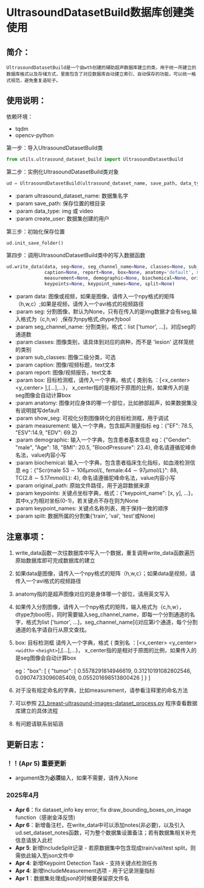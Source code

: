 # UltrasoundDatasetBuild数据库创建类使用

## 简介：

    UltrasoundDatasetBuild是一个由wth创建的辅助超声数据库建立的类，用于统一所建立的数据库格式以及存储方式，里面包含了对应数据库自动建立索引、自动保存的功能，可以统一格式规范，避免重复造轮子。

## 使用说明：

依赖环境：

- tqdm
- opencv-python

第一步：导入UltrasoundDatasetBuild类

```python
from utils.ultrasound_dataset_build import UltrasoundDatasetBuild
```

第二步：实例化UltrasoundDatasetBuild类对象

```python
ud = UltrasoundDatasetBuild(ultrasound_dataset_name, save_path, data_type='img', create_user='wth')
```

- :param ultrasound_dataset_name: 数据集名字
- :param save_path: 保存位置的根目录
- :param data_type: img 或 video
- :param create_user: 数据集创建的用户

第三步：初始化保存位置

```python
ud.init_save_folder()
```

第四步：调用UltrasoundDatasetBuild类中的写入数据函数

```python
ud.write_data(data, seg=None, seg_channel_name=None, classes=None, sub_classes=None,
              caption=None, report=None, box=None, anatomy='default', show_seg=False, 
              measurement=None, demographic=None, biochemical=None, original_path=None,
              keypoints=None, keypoint_names=None, split=None)
```

- :param data: 图像或视频，如果是图像，请传入一个npy格式的矩阵（h,w,c）;如果是视频，请传入一个avi格式的视频路径
- :param seg: 分割图像，默认为None，只有在传入的是img数据才会有seg,输入格式为（c,h,w）,保存为npy格式,dtype为bool
- :param seg_channel_name: 分割类别，格式：list ['tumor', ...]，对应seg的通道数
- :param classes: 图像类别，请具体到对应的病种，而不是 'lesion' 这样笼统的类别
- :param sub_classes: 图像二级分类，可选
- :param caption: 图像/视频标题，text文本
- :param report: 图像/视频报告，text文本
- :param box: 目标检测框，请传入一个字典，格式 { 类别名 ：[<x_center> <y_center> ],[...],...}， x_center指的是相对于原图的比例，如果传入的是seg图像会自动计算box
- :param anatomy: 图像对应身体的哪一个部位，比如肺部超声，如果数据集没有说明就写default
- :param show_seg: 可视化分割图像转化的目标检测框，用于调试
- :param measurement: 输入一个字典，包含超声测量指标 eg：{"EF": 78.5, "ESV":14.9, "EDV": 69.2}
- :param demographic: 输入一个字典，包含患者基本信息 eg：{"Gender": "male", "Age": 18, "BMI": 20.5, "BloodPressure": 23.4}, 命名请遵循驼峰命名法，value内容小写
- :param biochemical: 输入一个字典，包含患者临床生化指标，如血液检测信息
  eg：{"Scr(male $53\sim106\mu mol/L$,  female:$44\sim97\mu mol/L$)": 88, TC($2.8\sim5.17mmol/L$): 4}, 命名请遵循驼峰命名法，value内容小写
- :param original_path: 原始文件路径，用于追踪数据来源
- :param keypoints: 关键点坐标字典，格式：{"keypoint_name": [x, y], ...}，其中x,y为相对坐标(0-1)，若关键点不存在则为None
- :param keypoint_names: 关键点名称列表，用于保持一致的顺序
- :param split: 数据所属的分割集('train', 'val', 'test'或None)

## 注意事项：

1. write_data函数一次往数据库中写入一个数据，重复调用write_data函数遍历原始数据库即可完成数据库的建立
2. 如果data是图像，请传入一个npy格式的矩阵（h,w,c）；如果data是视频，请传入一个avi格式的视频路径
3. anatomy指的是超声图像对应的是身体哪一个部位，请用英文写入
4. 如果传入分割图像，请传入一个npy格式的矩阵，输入格式为（c,h,w），dtype为bool形，同时需要输入seg_channel_name，即每一个分割通道的名字，格式为list ['tumor', ...]，seg_channel_name[i]对应第i个通道，每个分割通道的名字请自行从原文查找。
5. box: 目标检测框  请传入一个字典，格式 { 类别名 ：[<x_center> <y_center> `<width>` `<height>`],[...],...}， x_center指的是相对于原图的比例，如果传入的是seg图像会自动计算box

   eg："box": [
   {
   "tumor": [
   0.5578291814946619,
   0.31210191082802546,
   0.09074733096085409,
   0.055201698513800426
   ]
   }
   ]
6. 对于没有规定命名的字典，比如measurement，请参看注释里的命名方法
7. 可以参照 [23_breast-ultrasound-images-dataset_process.py](23_breast-ultrasound-images-dataset_process.py) 程序查看数据库建立的具体流程
8. 有问题请联系翁韬涵

## 更新日志：

### ！！(Apr 5) 重要更新

- argument改为**必须**输入，如果不需要，请传入None

### 2025年4月

- **Apr 6**：fix dataset_info key error; fix draw_bounding_boxes_on_image function（感谢金泽反馈)
- **Apr 6**：新增备注栏，在write_data中可以添加notes(非必要)，以及引入ud.set_dataset_notes函数，可为整个数据集设置备注；若有数据集相关补充信息请放入此栏
- **Apr 5**: 新增IncludeSplit记录 - 若原数据集中包含现成train/val/test split，则需依此输入至json文件中
- **Apr 4**: 新增Keypoint Detection Task - 支持关键点检测任务
- **Apr 4**: 新增IncludeMeasurement选项 - 用于记录测量指标
- **Apr 1**：数据集处理成json的时候要保留原文件名
